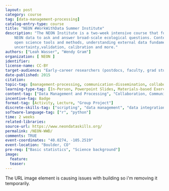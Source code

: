 ```yaml
---
layout: post
category: course
tag: [data-management-processing]
catalog-entry-type: course
title: "NEON #WorkWithData Summer Institute"
description: "The NEON Institute is a two-week intensive course that focuses on the use of 
	NEON data to ask and answer broad-scale ecological questions. Content focusing on using 
	open science tools and methods, understanding external data fundamentals including metadata, 
	uncertainty,validation, calibration and more."
authors: ["Leah Wasser", "Wendy Gram"]
organization: [ NEON ] 
identifier: 
license-name: CC-BY
target-audience: "Early-career researchers (postdocs, faculty, grad students)"
date-published: 2015
citation: 
topic-tag: [management-processing, communication-dissemination, collaboration-synthesis,software-skills, analysis, visualization]
learning-type-tag: [In-Person, Powerpoint Slides, Materials-based Exercise, Lecture]
content-tag: ["Data Management and Processing", "Collaboration, Communication, and Dissemination", "Software Skills for Science", "Analysis", "Visualization"]
incentive-tag: Badge
format-tag: [Activity, Lecture, "Group Project"]
discrete-skills-tag: ["scripting", "data management", "data integration", "data munging", "quality analysis", "workflows", "software testing", "software design", "communication", "collaboration", "meta-analysis"]
software-language-tag: ["r", "python"]
time: 2 weeks
related-libraries:
source-url: https://www.neondataskills.org/
permalink: /NEON-WWD/
comments: TRUE
event-coordinates: "40.0274, -105.2519"
event-location: "Boulder, CO"
pre-req: ["Basic statistics", "Science background"]
image: 
  feature: 
  teaser:
---
```


The URL image element is causing issues with building so i'm removing it temporarily.
